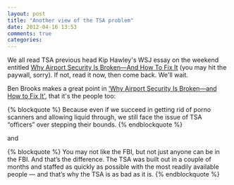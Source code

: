 ```yaml
---
layout: post
title: "Another view of the TSA problem"
date: 2012-04-16 13:53
comments: true
categories:
---
```


We all read TSA previous head Kip Hawley's WSJ essay on the weekend entitled [Why Airport Security Is Broken—And How To Fix It](http://online.wsj.com/article/SB10001424052702303815404577335783535660546.html?mod=WSJ_hps_editorsPicks_1) (you may hit the paywall, sorry). If not, read it now, then come back. We'll wait.

Ben Brooks makes a great point in [‘Why Airport Security Is Broken—and How to Fix It'](http://brooksreview.net/2012/04/tsa-hawley/), that it's the people too:

{% blockquote %}
Because even if we succeed in getting rid of porno scanners and allowing liquid through, we still face the issue of TSA “officers” over stepping their bounds.
{% endblockquote %}

and

{% blockquote %}
You may not like the FBI, but not just anyone can be in the FBI. And that’s the difference. The TSA was built out in a couple of months and staffed as quickly as possible with the most readily available people — and that’s why the TSA is as bad as it is.
{% endblockquote %}